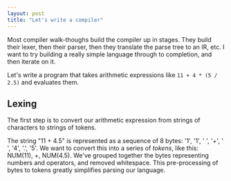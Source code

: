 ```yaml
---
layout: post
title: "Let's write a compiler"
---
```


Most compiler walk-thoughs build the compiler up in stages. They build their
lexer, then their parser, then they translate the parse tree to an IR, etc.
I want to try building a really simple language through to completion, and
then iterate on it.

Let's write a program that takes arithmetic expressions like `11 + 4 * (5 / 2.5)` and evaluates them.

## Lexing

The first step is to convert our arithmetic expression from strings of characters to strings of tokens.

The string "11 + 4.5" is represented as a sequence of 8 bytes: '1', '1', '
', '+', ' ', '4', '.', '5'. We want to convert this into a series of
_tokens_, like this: NUM(11), +, NUM(4.5). We've grouped together the bytes
representing numbers and operators, and removed whitespace. This
pre-processing of bytes to tokens greatly simplifies parsing our language.
